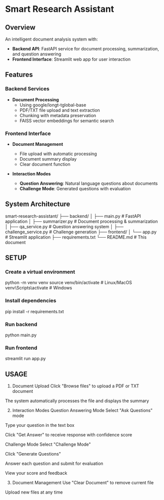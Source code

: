 # Smart Research Assistant
## Overview

An intelligent document analysis system with:
- **Backend API**: FastAPI service for document processing, summarization, and question answering
- **Frontend Interface**: Streamlit web app for user interaction

## Features

### Backend Services
- **Document Processing**
  - Using google/longt-tglobal-base
  - PDF/TXT file upload and text extraction
  - Chunking with metadata preservation
  - FAISS vector embeddings for semantic search

### Frontend Interface
- **Document Management**
  - File upload with automatic processing
  - Document summary display
  - Clear document function

- **Interaction Modes**
  - **Question Answering**: Natural language questions about documents
  - **Challenge Mode**: Generated questions with evaluation

## System Architecture
smart-research-assistant/ 
├── backend/
│ ├── main.py # FastAPI application
│ ├── summarizer.py # Document processing & summarization
│ ├── qa_service.py # Question answering system
│ ├── challenge_service.py # Challenge generation
├── frontend/
│ └── app.py # Streamlit application
├── requirements.txt
└── README.md # This document

## SETUP

### Create a virtual environment
python -m venv venv
source venv/bin/activate  # Linux/MacOS
venv\Scripts\activate     # Windows

### Install dependencies
pip install -r requirements.txt

### Run backend
python main.py

### Run frontend
streamlit run app.py


## USAGE
1. Document Upload
Click "Browse files" to upload a PDF or TXT document

The system automatically processes the file and displays the summary

2. Interaction Modes
Question Answering Mode
Select "Ask Questions" mode

Type your question in the text box

Click "Get Answer" to receive response with confidence score

Challenge Mode
Select "Challenge Mode"

Click "Generate Questions"

Answer each question and submit for evaluation

View your score and feedback

3. Document Management
Use "Clear Document" to remove current file

Upload new files at any time